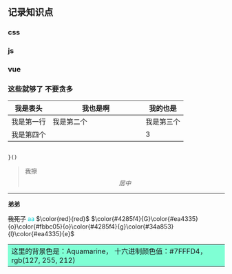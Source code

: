 ## 记录知识点
### css
### js
### vue
### 这些就够了 不要贪多

我是表头| 我也是啊| 我的也是
--|--|--
我是第一行| 我是第二个| 我是第三个
| 我是第四个|<img width=200/>|3


```javascript\function a(){

}()
```

> 我擦
$$  居中  $$
---
**弟弟**

~~我死了~~ 
<font color=DarkTurquoise >aa</font>
$\color{red}{red}$
$\color{#4285f4}{G}\color{#ea4335}{o}\color{#fbbc05}{o}\color{#4285f4}{g}\color{#34a853}{l}\color{#ea4335}{e}$

<table><tr><td bgcolor=#7FFFD4>这里的背景色是：Aquamarine，  十六进制颜色值：#7FFFD4， rgb(127, 255, 212)</td></tr></table>


